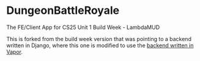 # DungeonBattleRoyale
The FE/Client App for CS25 Unit 1 Build Week - LambdaMUD

This is forked from the build week version that was pointing to a backend written in Django, where this one is modified to use the [backend written in Vapor](https://github.com/mredig/DungeonBattleRoyale-VaporBackend).
